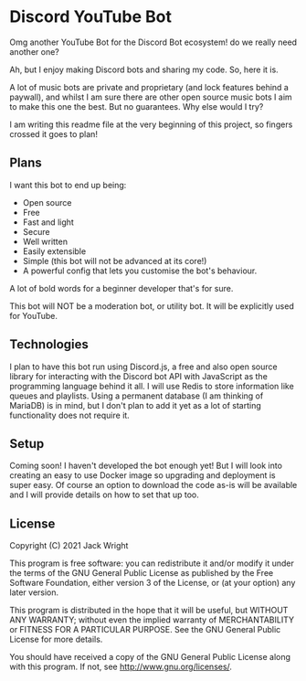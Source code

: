 
# Discord YouTube Bot
Omg another YouTube Bot for the Discord Bot ecosystem! do we really need another one?

Ah, but I enjoy making Discord bots and sharing my code. So, here it is.

A lot of music bots are private and proprietary (and lock features behind a paywall), and whilst I am sure there are other open source music bots I aim to make this one the best. But no guarantees. Why else would I try?

I am writing this readme file at the very beginning of this project, so fingers crossed it goes to plan!

## Plans
I want this bot to end up being:
- Open source
- Free
- Fast and light
- Secure
- Well written
- Easily extensible
- Simple (this bot will not be advanced at its core!)
- A powerful config that lets you customise the bot's behaviour.

A lot of bold words for a beginner developer that's for sure.

This bot will NOT be a moderation bot, or utility bot. It will be explicitly used for YouTube.

## Technologies
I plan to have this bot run using Discord.js, a free and also open source library for interacting with the Discord bot API with JavaScript as the programming language behind it all.
I will use Redis to store information like queues and playlists. Using a permanent database (I am thinking of MariaDB) is in mind, but I don't plan to add it yet as a lot of starting functionality does not require it.


## Setup
Coming soon! I haven't developed the bot enough yet! But I will look into creating an easy to use Docker image so upgrading and deployment is super easy. Of course an option to download the code as-is will be available and I will provide details on how to set that up too.

## License
Copyright (C) 2021 Jack Wright

This program is free software: you can redistribute it and/or modify
it under the terms of the GNU General Public License as published by
the Free Software Foundation, either version 3 of the License, or
(at your option) any later version.

This program is distributed in the hope that it will be useful,
but WITHOUT ANY WARRANTY; without even the implied warranty of
MERCHANTABILITY or FITNESS FOR A PARTICULAR PURPOSE.  See the
GNU General Public License for more details.

You should have received a copy of the GNU General Public License
along with this program.  If not, see <http://www.gnu.org/licenses/>.